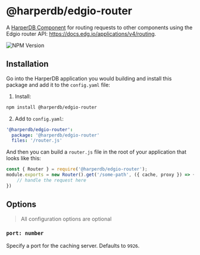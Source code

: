 # @harperdb/edgio-router

A [HarperDB Component](https://docs.harperdb.io/docs/developers/components) for routing requests to other components using the Edgio router API: https://docs.edg.io/applications/v4/routing.

![NPM Version](https://img.shields.io/npm/v/%40harperdb%2Fedgio-router)

## Installation
Go into the HarperDB application you would building and install this package and add it to the `config.yaml` file:

1. Install:

```sh
npm install @harperdb/edgio-router
```

2. Add to `config.yaml`:

```yaml
'@harperdb/edgio-router':
  package: '@harperdb/edgio-router'
  files: '/router.js'
```

And then you can build a `router.js` file in the root of your application that looks like this:

```js
const { Router } = require('@harperdb/edgio-router');
module.exports = new Router().get('/some-path', ({ cache, proxy }) => {
	// handle the request here
})
```

## Options

> All configuration options are optional

### `port: number`

Specify a port for the caching server. Defaults to `9926`.
